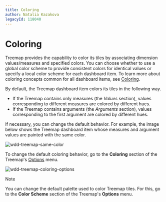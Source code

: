 ```yaml
---
title: Coloring
author: Natalia Kazakova
legacyId: 118040
---
```

# Coloring
Treemap provides the capability to color its tiles by associating dimension values/measures and specified colors. You can choose whether to use a global color scheme to provide consistent colors for identical values or specify a local color scheme for each dashboard item. To learn more about coloring concepts common for all dashboard items, see [Coloring](../../appearance-customization/coloring.md).

By default, the Treemap dashboard item colors its tiles in the following way.
* If the Treemap contains only measures (the _Values_ section), values corresponding to different measures are colored by different hues.
* If the Treemap contains arguments (the _Arguments_ section), values corresponding to the first argument are colored by different hues.

If necessary, you can change the default behavior. For example, the image below shows the Treemap dashboard item whose measures and argument values are painted with the same color.

![wdd-treemap-same-color](../../../../images/img125995.png)

To change the default coloring behavior, go to the **Coloring** section of the Treemap's [Options](../../ui-elements/dashboard-item-menu.md) menu.

![wdd-treemap-coloring-options](../../../../images/img125996.png)

> [!NOTE]
> You can change the default palette used to color Treemap tiles. For this, go to the **Color Scheme** section of the Treemap's **Options** menu.